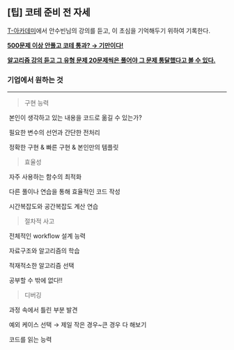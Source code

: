 ## [팁] 코테 준비 전 자세

[T-아카데미](https://tacademy.skplanet.com/live/player/onlineLectureDetail.action?seq=175)에서 안수빈님의 강의를 듣고, 이 초심을 기억해두기 위하여 기록한다.



**<u>500문제 이상 안풀고 코테 통과? → 기만이다!</u>**

**<u>알고리즘 강의 듣고 그 유형 문제 20문제씩은 풀어야 그 문제 통달했다고 볼 수 있다.</u>**



### 기업에서 원하는 것

---

> 구현 능력

​	본인이 생각하고 있는 내용을 코드로 옮길 수 있는가?

​	필요한 변수의 선언과 간단한 전처리

​	정확한 구현 & 빠른 구현 & 본인만의 템플릿

> 효율성

​	자주 사용하는 함수의 최적화

​	다른 풀이나 연습을 통해 효율적인 코드 작성

​	시간복잡도와 공간복잡도 계산 연습

> 절차적 사고

​	전체적인 workflow 설계 능력

​	자료구조와 알고리즘의 학습

​	적재적소한 알고리즘 선택

​	공부할 수 밖에 없다!!

> 디버깅

​	과정 속에서 틀린 부분 발견

​	예외 케이스 선택 → 제일 작은 경우~큰 경우 다 해보기

​	코드를 읽는 능력	

